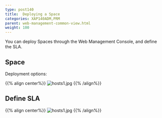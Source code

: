 ```yaml
---
type: post140
title:  Deploying a Space
categories: XAP140ADM,PRM
parent: web-management-common-view.html
weight: 100
---
```




You can deploy Spaces through the Web Management Console, and define the SLA.


## Space

Deployment options:

{{% align center%}}
![hosts1.jpg](/attachment_files/web-console/space-deploy.png)
{{% /align%}}

## Define SLA

{{% align center%}}
![hosts1.jpg](/attachment_files/web-console/sla-deploy.png)
{{% /align%}}

